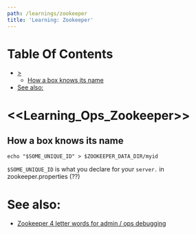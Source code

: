 ```yaml
---
path: /learnings/zookeeper
title: 'Learning: Zookeeper'
---
```

# Table Of Contents

<!-- toc -->

- [>](#)
  * [How a box knows its name](#how-a-box-knows-its-name)
- [See also:](#see-also)

<!-- tocstop -->

# <<Learning_Ops_Zookeeper>>

## How a box knows its name

    echo "$SOME_UNIQUE_ID" > $ZOOKEEPER_DATA_DIR/myid

`$SOME_UNIQUE_ID` is what you declare for your `server.` in zookeeper.properties (??)


# See also:

  * [Zookeeper 4 letter words for admin / ops debugging](https://zookeeper.apache.org/doc/r3.1.2/zookeeperAdmin.html#sc_zkCommands)



